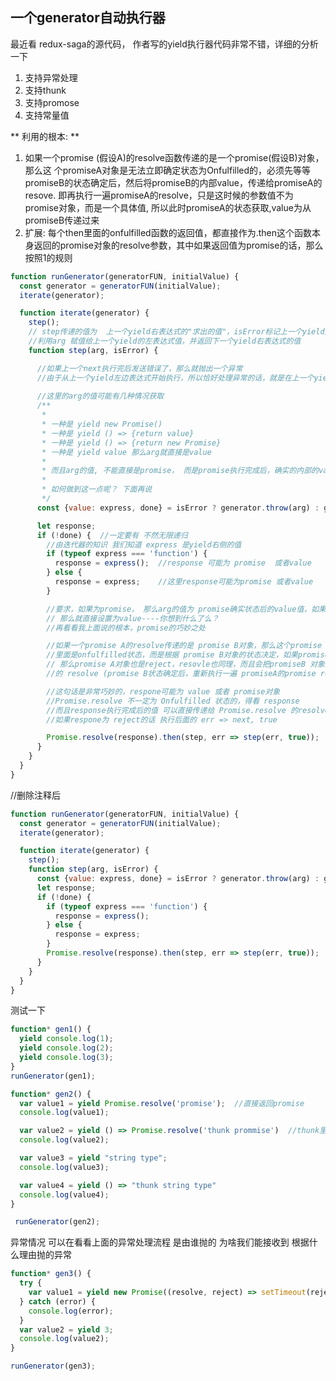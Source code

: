 ##  一个generator自动执行器

最近看 redux-saga的源代码， 作者写的yield执行器代码非常不错，详细的分析一下

1.  支持异常处理
2.  支持thunk
3.  支持promose
4.  支持常量值
 
** 利用的根本: **
1. 如果一个promise (假设A)的resolve函数传递的是一个promise(假设B)对象，那么这   个promiseA对象是无法立即确定状态为Onfulfilled的，必须先等等promiseB的状态确定后，然后将promiseB的内部value，传递给promiseA的resove. 即再执行一遍promiseA的resolve，只是这时候的参数值不为promise对象，而是一个具体值, 所以此时promiseA的状态获取,value为从promiseB传递过来 
2. 扩展: 每个then里面的onfulfilled函数的返回值，都直接作为.then这个函数本身返回的promise对象的resolve参数，其中如果返回值为promise的话，那么按照1的规则

```javascript
function runGenerator(generatorFUN, initialValue) {
  const generator = generatorFUN(initialValue);
  iterate(generator);

  function iterate(generator) {
    step();
    // step传递的值为  上一个yield右表达式的"求出的值"，isError标记上一个yield是否发生异常
    //利用arg 赋值给上一个yield的左表达式值，并返回下一个yield右表达式的值
    function step(arg, isError) {

      //如果上一个next执行完后发送错误了，那么就抛出一个异常
      //由于从上一个yield左边表达式开始执行，所以恰好处理异常的话，就是在上一个yield那里捕获异常
                            
      //这里的arg的值可能有几种情况获取
      /**
       * 
       * 一种是 yield new Promise()
       * 一种是 yield () => {return value}
       * 一种是 yield () => {return new Promise}
       * 一种是 yield value 那么arg就直接是value
       * 
       * 而且arg的值, 不能直接是promise， 而是promise执行完成后，确实的内部的value(即传递给then注册的值)
       * 
       * 如何做到这一点呢？ 下面再说
       */
      const {value: express, done} = isError ? generator.throw(arg) : generator.next(arg); 

      let response;
      if (!done) {  //一定要有 不然无限递归
        //由迭代器的知识 我们知道 express 是yield右侧的值
        if (typeof express === 'function') {
          response = express();  //response 可能为 promise  或者value
        } else {
          response = express;    //这里response可能为promise 或者value
        }

        //要求，如果为promise， 那么arg的值为 promise确实状态后的value值，如果为value
        // 那么就直接设置为value----你想到什么了么？
        //再看看我上面说的根本，promise的巧妙之处

        //如果一个promise A的resolve传递的是 promise B对象，那么这个promise A对象并不一定就
        //里面是onfulfilled状态，而是根据 promise B对象的状态决定，如果promiseB 对象为reject，
        // 那么promise A对象也是reject，resovle也同理，而且会把promiseB 对象的value传递给 promiseA
        //的 resolve (promise B状态确定后，重新执行一遍 promiseA的promise resolve 只是参数value不为promise了)

        //这句话是非常巧妙的，respone可能为 value 或者 promise对象
        //Promise.resolve 不一定为 Onfulfilled 状态的，得看 response
        //而且response执行完成后的值 可以直接传递给 Promise.resolve 的resolve, 即then 里面的next参数
        //如果respone为 reject的话 执行后面的 err => next, true

        Promise.resolve(response).then(step, err => step(err, true));
      }
    }
  }
}
```

//删除注释后
```javascript
function runGenerator(generatorFUN, initialValue) {
  const generator = generatorFUN(initialValue);
  iterate(generator);

  function iterate(generator) {
    step();
    function step(arg, isError) {
      const {value: express, done} = isError ? generator.throw(arg) : generator.next(arg); 
      let response;
      if (!done) {
        if (typeof express === 'function') {
          response = express();  
        } else {
          response = express;    
        }
        Promise.resolve(response).then(step, err => step(err, true));
      }
    }
  }
}
```



测试一下
```javascript
function* gen1() {
  yield console.log(1);
  yield console.log(2);
  yield console.log(3);
}
runGenerator(gen1);
```
```javascript
function* gen2() {
  var value1 = yield Promise.resolve('promise');  //直接返回promise
  console.log(value1);

  var value2 = yield () => Promise.resolve('thunk prommise')  //thunk里面返回promise
  console.log(value2);

  var value3 = yield "string type";
  console.log(value3);

  var value4 = yield () => "thunk string type"
  console.log(value4);
}

 runGenerator(gen2);
```
异常情况 可以在看看上面的异常处理流程 是由谁抛的 为啥我们能接收到 根据什么理由抛的异常

```javascript
function* gen3() {
  try {
    var value1 = yield new Promise((resolve, reject) => setTimeout(reject, 0, 'reject error'));
  } catch (error) {
    console.log(error);
  }
  var value2 = yield 3;
  console.log(value2);
}

runGenerator(gen3);
```
